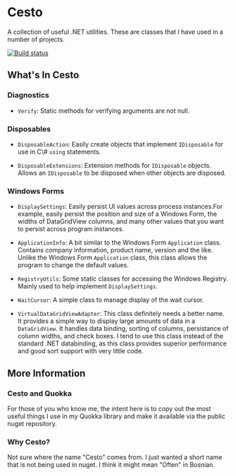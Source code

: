 Cesto
=====

A collection of useful .NET utilities. These are classes that I have used in a
number of projects.

[![Build status](https://ci.appveyor.com/api/projects/status/9b1hos32x8gl1lpf?svg=true)](https://ci.appveyor.com/project/jjeffery/cesto)

What's In Cesto
---------------

### Diagnostics

-   `Verify`: Static methods for verifying arguments are not null.

### Disposables

-   `DisposableAction`: Easily create objects that implement `IDisposable` for
    use in C\\# `using` statements.

-   `DisposableExtensions`: Extension methods for `IDisposable` objects. Allows
    an `IDisposable` to be disposed when other objects are disposed.

### Windows Forms

-   `DisplaySettings`: Easily persist UI values across process instances.For
    example, easily persist the position and size of a Windows Form, the widths
    of DataGridView columns, and many other values that you want to persist
    across program instances.

-   `ApplicationInfo`: A bit similar to the Windows Form `Application` class.
    Contains company information, product name, version and the like. Unlike the
    Windows Form `Application` class, this class allows the program to change
    the default values.

-   `RegistryUtils`: Some static classes for accessing the Windows Registry.
    Mainly used to help implement `DisplaySettings`.

-   `WaitCursor`: A simple class to manage display of the wait cursor.

-   `VirtualDataGridViewAdapter`: This class definitely needs a better name. It
    provides a simple way to display large amounts of data in a `DataGridView`.
    It handles data binding, sorting of columns, persistance of column widths,
    and check boxes. I tend to use this class instead of the standard .NET
    databinding, as this class provides superior performance and good sort
    support with very little code.

More Information
----------------

### Cesto and Quokka

For those of you who know me, the intent here is to copy out the most useful
things I use in my Quokka library and make it available via the public nuget
repository.

### Why Cesto?

Not sure where the name "Cesto" comes from. I just wanted a short name that is
not being used in nuget. I think it might mean "Often" in Bosnian.
